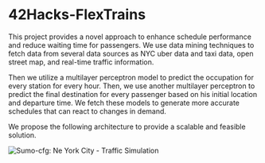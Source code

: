 # 42Hacks-FlexTrains

This project provides a novel approach to enhance schedule performance and reduce waiting time for passengers. We use data mining techniques to fetch data from several data sources as NYC uber data and taxi data, open street map, and real-time traffic information. 

Then we utilize a multilayer perceptron model to predict the occupation for every station for every hour. Then, we use another multilayer perceptron to predict the final destination for every passenger based on his initial location and departure time. We fetch these models to generate more accurate schedules that can react to changes in demand.

We propose the following architecture to provide a scalable and feasible solution.

![Sumo-cfg: Ne York City - Traffic Simulation](https://i.ibb.co/Pg57GCr/sumo-ny.png)
